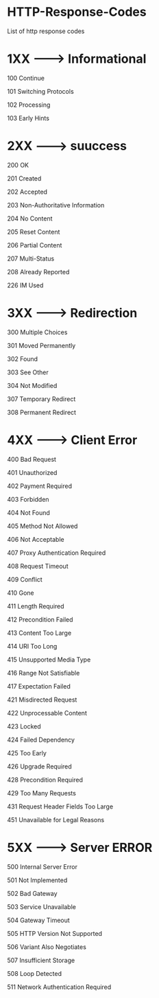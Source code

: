 # HTTP-Response-Codes
List of http response codes 

# 1XX ---> Informational
100 Continue 

101 Switching Protocols

102 Processing

103 Early Hints

# 2XX ---> suuccess
200 OK

201 Created

202 Accepted

203 Non-Authoritative Information

204 No Content

205 Reset Content

206 Partial Content

207 Multi-Status

208 Already Reported

226 IM Used

# 3XX ---> Redirection

300 Multiple Choices

301 Moved Permanently

302 Found

303 See Other

304 Not Modified

307 Temporary Redirect

308 Permanent Redirect

# 4XX ---> Client Error
400 Bad Request

401  Unauthorized

402 Payment Required

403 Forbidden

404 Not Found

405 Method Not Allowed

406 Not Acceptable

407 Proxy Authentication Required

408 Request Timeout

409 Conflict

410 Gone

411 Length Required

412 Precondition Failed

413 Content Too Large

414 URI Too Long

415 Unsupported Media Type

416 Range Not Satisfiable

417 Expectation Failed

421 Misdirected Request

422 Unprocessable Content

423 Locked

424 Failed Dependency

425 Too Early

426 Upgrade Required

428 Precondition Required

429 Too Many Requests

431 Request Header Fields Too Large

451 Unavailable for Legal Reasons

# 5XX ---> Server ERROR

500 Internal Server Error

501 Not Implemented

502 Bad Gateway

503 Service Unavailable

504 Gateway Timeout

505 HTTP Version Not Supported

506 Variant Also Negotiates

507 Insufficient Storage

508 Loop Detected

511 Network Authentication Required

